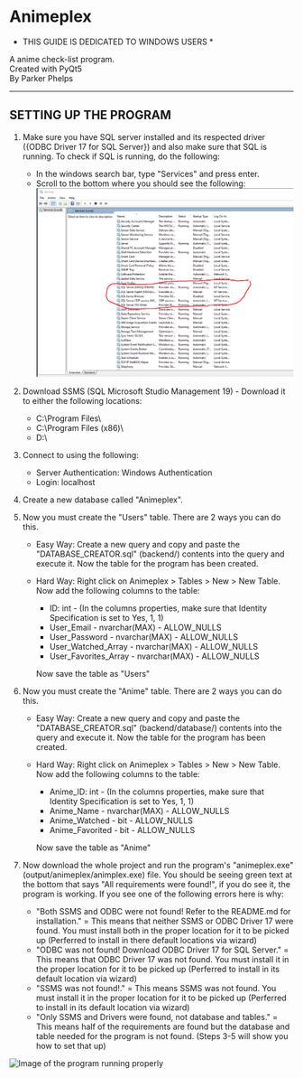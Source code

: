 # Animeplex

* THIS GUIDE IS DEDICATED TO WINDOWS USERS *

A anime check-list program.                                                                                                                                                                                                                           
Created with PyQt5                                                                                                            
By Parker Phelps

----------------------
SETTING UP THE PROGRAM
----------------------

1. Make sure you have SQL server installed and its respected driver ({ODBC Driver 17 for SQL Server}) and also make sure that SQL is running. To check if SQL is running, do the following:
   - In the windows search bar, type "Services" and press enter.
   - Scroll to the bottom where you should see the following:
   ![Showing SQL Server is running](./frontend/assets/imgs/sqlrunning.png)
   

3. Download SSMS (SQL Microsoft Studio Management 19) - Download it to either the following locations:

   -   C:\Program Files\
   -   C:\Program Files (x86)\
   -   D:\
   
3. Connect to using the following:
   - Server Authentication: Windows Authentication
   - Login: localhost 
4. Create a new database called "Animeplex".
5. Now you must create the "Users" table. There are 2 ways you can do this.
   - Easy Way: 
      Create a new query and copy and paste the "DATABASE_CREATOR.sql" (backend/) contents into the query and execute it. Now the table for the program has been created.
   - Hard Way:
      Right click on Animeplex > Tables > New > New Table. Now add the following columns to the table:
      - ID: int - (In the columns properties, make sure that Identity Specification is set to Yes, 1, 1)
      - User_Email - nvarchar(MAX) - ALLOW_NULLS
      - User_Password - nvarchar(MAX) - ALLOW_NULLS
      - User_Watched_Array - nvarchar(MAX) - ALLOW_NULLS
      - User_Favorites_Array - nvarchar(MAX) - ALLOW_NULLS                      
                                                                                             
      Now save the table as "Users"
6. Now you must create the "Anime" table. There are 2 ways you can do this.
   - Easy Way: 
      Create a new query and copy and paste the "DATABASE_CREATOR.sql" (backend/database/) contents into the query and execute it. Now the table for the program has been created.
   - Hard Way:
      Right click on Animeplex > Tables > New > New Table. Now add the following columns to the table:
      - Anime_ID: int - (In the columns properties, make sure that Identity Specification is set to Yes, 1, 1)
      - Anime_Name - nvarchar(MAX) - ALLOW_NULLS
      - Anime_Watched - bit - ALLOW_NULLS
      - Anime_Favorited - bit - ALLOW_NULLS              
                                                                                             
      Now save the table as "Anime"

7. Now download the whole project and run the program's "animeplex.exe" (output/animeplex/animplex.exe) file. You should be seeing green text at the bottom that says "All requirements were found!", if you do see it, the program is working. If you see one of the following errors here is why:
   - "Both SSMS and ODBC were not found! Refer to the README.md for installation." = This means that neither SSMS or ODBC Driver 17 were found. You must install both in the proper location for it to be picked up (Perferred to install in there default locations via wizard)
   - "ODBC was not found! Download ODBC Driver 17 for SQL Server." = This means that ODBC Driver 17 was not found. You must install it in the proper location for it to be picked up (Perferred to install in its default location via wizard)
   - "SSMS was not found!." = This means SSMS was not found. You must install it in the proper location for it to be picked up (Perferred to install in its default location via wizard)
   - "Only SSMS and Drivers were found, not database and tables." = This means half of the requirements are found but the database and table needed for the program is not found. (Steps 3-5 will show you how to set that up)

![Image of the program running properly](./frontend/assets/imgs/all-requirements-found.png)                                                                    
                               

